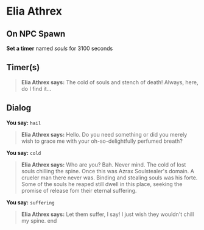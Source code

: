 # Elia Athrex
## On NPC Spawn

**Set a timer** named *souls* for 3100 seconds
## Timer(s)

>**Elia Athrex says:** The cold of souls and stench of death! Always, here, do I find it...
## Dialog

**You say:** `hail`



>**Elia Athrex says:** Hello.  Do you need something or did you merely wish to grace me with your oh-so-delightfully perfumed breath?

**You say:** `cold`



>**Elia Athrex says:** Who are you?  Bah.  Never mind.  The cold of lost souls chilling the spine.  Once this was Azrax Soulstealer's domain.  A crueler man there never was.  Binding and stealing souls was his forte.  Some of the souls he reaped still dwell in this place, seeking the promise of release fom their eternal suffering.

**You say:** `suffering`



>**Elia Athrex says:** Let them suffer, I say!  I just wish they wouldn't chill my spine.
end





